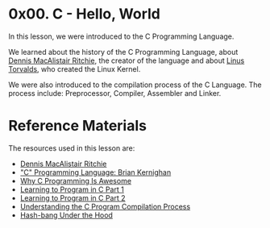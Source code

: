 # 0x00. C - Hello, World
In this lesson, we were introduced to the C Programming Language.

We learned about the history of the C Programming Language, about [Dennis MacAlistair Ritchie](https://intranet.alxswe.com/rltoken/YWFrRob_-Yo-_NQikMLI-g), the creator of the language and about [Linus Torvalds](https://en.m.wikipedia.org/wiki/Linus_Torvalds), who created the Linux Kernel.

We were also introduced to the compilation process of the C Language. The process include: Preprocessor, Compiler, Assembler and Linker.

# Reference Materials
The resources used in this lesson are:
- [Dennis MacAlistair Ritchie](https://intranet.alxswe.com/rltoken/YWFrRob_-Yo-_NQikMLI-g)
- ["C" Programming Language: Brian Kernighan](https://intranet.alxswe.com/rltoken/W4oygfMgAp5Hyc7o6QuSYQ)
- [Why C Programming Is Awesome](https://intranet.alxswe.com/rltoken/WYdE1novaWa0yt5fzGvLBw)
- [Learning to Program in C Part 1](https://intranet.alxswe.com/rltoken/aE_pZLbexuLroHA0FmjLbw)
- [Learning to Program in C Part 2](https://intranet.alxswe.com/rltoken/3a5y1N-0FlTaPbKRxlRLlQ)
- [Understanding the C Program Compilation Process](https://intranet.alxswe.com/rltoken/idYJyVfQRZ9e5aljiT5UKg)
- [Hash-bang Under the Hood](https://intranet.alxswe.com/rltoken/zwv5CHLybXN6KFmsjbu_tg)


